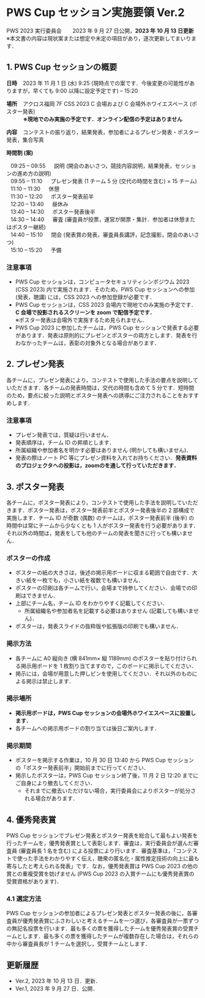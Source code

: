 # PWS Cup セッション実施要領 Ver.2
PWS 2023 実行委員会 &ensp;&ensp;&ensp; 2023 年 9 月 27 日公開，**2023 年 10 月 13 日更新**  
※本文書の内容は現状案または想定や未定の項目があり，逐次更新してまいります．

## 1. PWS Cup セッションの概要
**日時** &ensp; 2023 年 11 月 1 日 (水) 9:25 (現時点での案です．今後変更の可能性がありますが，早くても 9:00 以降に設定予定です) – 15:20

**場所** &ensp; アクロス福岡 7F CSS 2023 C 会場および C 会場外ホワイエスペース (ポスター発表)  
&ensp; &ensp; &ensp; &ensp; **※現地でのみ実施の予定です．オンライン配信の予定はありません**  

**内容** &ensp; コンテストの振り返り，結果発表，参加者によるプレゼン発表・ポスター発表，集合写真  

**時間割 (案)**

  &ensp; 09:25 – 09:55 &ensp;&ensp; 説明 (開会のあいさつ，競技内容説明，結果発表，セッションの進め方の説明)  
  &ensp; 09:55 – 11:10 &ensp;&ensp; プレゼン発表 (1 チーム 5 分 (交代の時間を含む) × 15 チーム)  
  &ensp; 11:10 – 11:30 &ensp;&ensp; 休憩  
  &ensp; 11:30 – 12:20 &ensp;&ensp; ポスター発表前半  
  &ensp; 12:20 – 13:40 &ensp;&ensp; 昼休み  
  &ensp; 13:40 – 14:30 &ensp;&ensp; ポスター発表後半  
  &ensp; 14:30 – 14:40 &ensp;&ensp; 審査 (審査員が投票，運営が開票・集計．参加者は休憩またはポスター継続)  
  &ensp; 14:40 – 15:10 &ensp;&ensp; 閉会 (発表賞の発表，審査員長講評，記念撮影，閉会のあいさつ)  
  &ensp; 15:10 – 15:20 &ensp;&ensp; 予備  
  
### 注意事項
- PWS Cup セッションは，コンピュータセキュリティシンポジウム 2023 (CSS 2023) 内で実施されます．そのため，PWS Cup セッションへの参加 (発表，聴講) には，CSS 2023 への参加登録が必要です．
- PWS Cup セッションは，CSS 2023 会場内で現地でのみ実施の予定です．**C 会場で投影されるスクリーンを zoom で配信予定です．**  
  ※ポスター発表は会場外で実施するため見られません．
- PWS Cup 2023 に参加したチームは，PWS Cup セッションで発表する必要があります．発表は原則的にプレゼンとポスターの両方とします．発表を行わなかったチームは，表彰の対象外となる場合があります．

## 2. プレゼン発表  
各チームに，プレゼン発表により，コンテストで使用した手法の要点を説明していただきます．各チームの発表時間は，交代の時間も含めて 5 分です．短時間のため，要点に絞った説明とポスター発表への誘導にご注力されることをおすすめします．

### 注意事項
- プレゼン発表では，質疑は行いません．
- 発表順序は，チーム ID の昇順とします．
- 所属組織や参加者名を明かす必要はありません (明かしても構いません)．
- 発表の際はノート PC 等にプレゼン資料を入れてお持ちください．**発表資料のプロジェクタへの投影は，zoomのを通して行っていただきます．**

## 3. ポスター発表
各チームに，ポスター発表により，コンテストで使用した手法を説明していただきます．ポスター発表は，ポスター発表前半とポスター発表後半の 2 部構成で実施します．チーム ID が奇数 (偶数) のチームは，ポスター発表前半 (後半) の時間中は常にチームから少なくとも 1 人がポスター発表を行う必要があります．それ以外の時間は，発表をしても他のチームの発表を聞きに行っても構いません．

### ポスターの作成
- ポスターの紙の大きさは，後述の掲示用ボードに収まる範囲で自由です．大きい紙を一枚でも，小さい紙を複数でも構いません．
- ポスターの印刷は各チームで行い，会場まで持参してください．会場での印刷はできません．
- 上部にチーム名，チーム ID をわかりやすく記載してください．
  - 所属組織名や参加者名を記載する必要はありません (記載しても構いません)．
- ポスターは，発表スライドの抜粋版や拡張版の印刷でも構いません．

### 掲示方法
- 各チームに A0 縦向き (横 841mm× 縦 1189mm) のポスターを貼り付けられる掲示用ボードを 1 枚割り当てますので，このボードに掲示してください．
- 掲示には，会場が用意した押しピンを使用してください．それ以外のものによる掲示は禁止します．

### 掲示場所
- **掲示用ボードは，PWS Cup セッションの会場外ホワイエスペースに設置します．**
- 各チームへの掲示用ボードの割り当ては後日ご案内します．

### 掲示期間
- ポスターを掲示する作業は，10 月 30 日 13:40 から PWS Cup セッションの「ポスター発表前半」開始前までに行ってください．
- 掲示したポスターは，PWS Cup セッション終了後，11 月 2 日 12:20 までにご自身により撤去してください．
  - それまでに撤去いただけない場合，実行委員会によりポスターが処分される場合があります．

## 4. 優秀発表賞
PWS Cup セッションでプレゼン発表とポスター発表を総合して最もよい発表を行ったチームを，優秀発表賞として表彰します．審査は，実行委員会が選んだ審査員 (審査員長 1 名を含む) による投票により行います．審査基準は，「コンテストで使った手法をわかりやすく伝え，聴衆の匿名化・属性推定技術の向上に最も寄与したと考えられる発表」です．なお，優秀発表賞は PWS Cup 2023 の他の賞との重複受賞を妨げません (PWS Cup 2023 の入賞チームにも優秀発表賞の受賞資格があります)．

### 4.1 選定方法
PWS Cup セッションの参加者によるプレゼン発表とポスター発表の後に，各審査員が優秀発表賞にふさわしいと考えるチームを一つ選び，各審査員が一票ずつの無記名投票を行います．最も多くの票を獲得したチームを優秀発表賞の受賞チームとします．最も多くの票を獲得したチームが複数存在した場合は，それらの中から審査員長が 1 チームを選択し，受賞チームとします．

## 更新履歴
- Ver.2, 2023 年 10 月 13 日．更新．
- Ver.1, 2023 年 9 月 27 日．公開．
